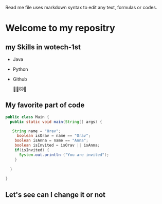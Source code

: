 Read me file uses markdown syntax to edit any text, formulas or codes.

# Welcome to my repositry 

## my Skills in wotech-1st
- Java
- Python
- Github

  😶‍🌫️🐱🤣


## My favorite part of code

```java
public class Main {
  public static void main(String[] args) {

   String name = "Orav";
     boolean isOrav = name == "Orav";
    boolean isAnna = name == "Anna";
    boolean isInvited = isOrav || isAnna;
    if(isInvited) {
      System.out.println ("You are invited");
    }
        
  }
 
}
```


## Let's see can I change it or not

